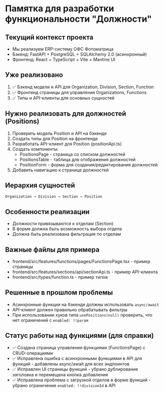 # Памятка для разработки функциональности "Должности"

## Текущий контекст проекта
- Мы реализуем ERP-систему ОФС Фотоматрица
- Бэкенд: FastAPI + PostgreSQL + SQLAlchemy 2.0 (асинхронный)
- Фронтенд: React + TypeScript + Vite + Mantine UI

## Уже реализовано
1. ✅ Бэкенд модели и API для Organization, Division, Section, Function
2. ✅ Фронтенд страницы для управления Organizations, Functions
3. ✅ Типы и API-клиенты для основных сущностей

## Нужно реализовать для должностей (Positions)
1. Проверить модель Position и API на бэкенде
2. Создать типы для Position на фронтенде
3. Разработать API-клиент для Position (positionApi.ts)
4. Создать компоненты:
   - PositionsPage - страница со списком должностей
   - PositionsTable - таблица для отображения должностей
   - PositionForm - форма для создания/редактирования должностей
5. Добавить навигацию к странице должностей

## Иерархия сущностей
```
Organization → Division → Section → Position
```

## Особенности реализации
- Должности привязываются к отделам (Section)
- В форме должна быть возможность выбора отдела
- Должна быть реализована фильтрация по отделам

## Важные файлы для примера
- frontend/src/features/functions/pages/FunctionsPage.tsx - пример страницы
- frontend/src/features/sections/api/sectionApi.ts - пример API-клиента
- frontend/src/types/function.ts - пример типов

## Решенные в прошлом проблемы
- Асинхронные функции на бэкенде должны использовать `async/await`
- API-клиент должен правильно обрабатывать фильтры
- При использовании хуков типа `usePositions(null)` проверить, что нет ограничений с `enabled: !!param`

## Статус работы над функциями (для справки)
- ✅ Создана страница управления функциями (FunctionsPage) с CRUD-операциями
- ✅ Исправлена ошибка с асинхронными функциями в API для функций - добавлены async/await для всех эндпоинтов
- ✅ Исправлен UI страницы функций - убрано дублирование заголовка и перемещена кнопка добавления
- ✅ Исправлена проблема с загрузкой отделов в форме функций - убрано ограничение `enabled: !!divisionId` в API 